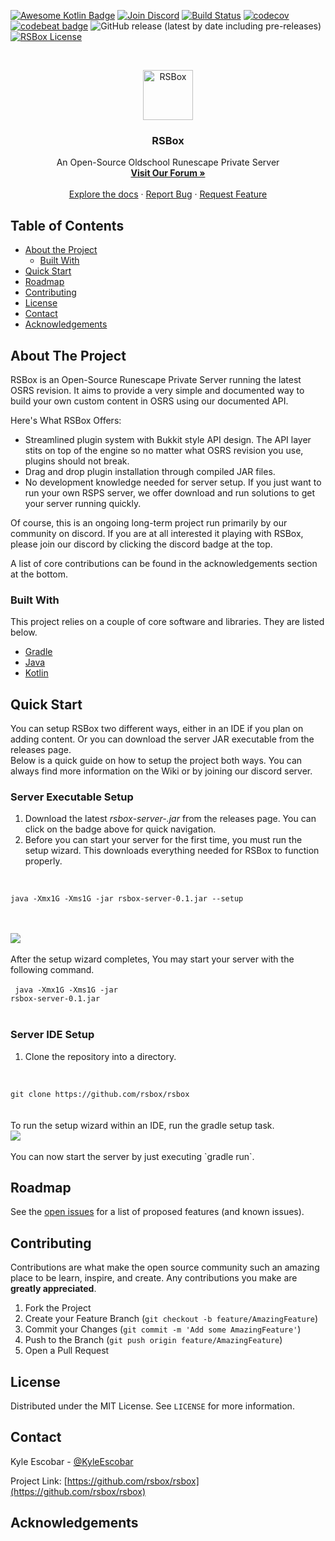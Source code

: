 [![Awesome Kotlin Badge](https://kotlin.link/awesome-kotlin.svg)](https://github.com/KotlinBy/awesome-kotlin)
[![Join Discord](https://img.shields.io/discord/595582070596698116?color=738ADB&label=Discord)](https://discord.gg/XYYuKn2)
[![Build Status](https://travis-ci.org/rsbox/rsbox.svg?branch=master)](https://travis-ci.org/rsbox/rsbox)
[![codecov](https://codecov.io/gh/rsbox/rsbox/branch/master/graph/badge.svg)](https://codecov.io/gh/rsbox/rsbox)
[![codebeat badge](https://codebeat.co/badges/16a2c791-bd07-41e6-9fc1-10c0c644f160)](https://codebeat.co/projects/github-com-rsbox-rsbox-master)
![GitHub release (latest by date including pre-releases)](https://img.shields.io/github/v/release/rsbox/rsbox?include_prereleases)
[![RSBox License](https://img.shields.io/github/license/rsbox/rsbox)](https://github.com/rsbox/rsbox/blob/master/LICENSE)



<!-- PROJECT LOGO -->
<br />
<p align="center">
  <a href="https://github.com/rsbox/rsbox">
    <img src="https://i.imgur.com/yufiGp7.pngg" alt="RSBox" width="80" height="80">
  </a>

  <h3 align="center">RSBox</h3>

  <p align="center">
    An Open-Source Oldschool Runescape Private Server
    <br />
    <a href="https://rsbox.io"><strong>Visit Our Forum »</strong></a>
    <br />
    <br />
    <a href="#">Explore the docs</a>
    ·
    <a href="#">Report Bug</a>
    ·
    <a href="#">Request Feature</a>
  </p>
</p>



<!-- TABLE OF CONTENTS -->
## Table of Contents

* [About the Project](#about-the-project)
  * [Built With](#built-with)
* [Quick Start](#quick-start)
* [Roadmap](#roadmap)
* [Contributing](#contributing)
* [License](#license)
* [Contact](#contact)
* [Acknowledgements](#acknowledgements)



<!-- ABOUT THE PROJECT -->
## About The Project

RSBox is an Open-Source Runescape Private Server running the latest OSRS revision. It aims to provide a very simple and documented way to build your own custom content in OSRS using our documented API.

Here's What RSBox Offers:
* Streamlined plugin system with Bukkit style API design. The API layer stits on top of the engine so no matter what OSRS revision you use, plugins should not break.
* Drag and drop plugin installation through compiled JAR files.
* No development knowledge needed for server setup. If you just want to run your own RSPS server, we offer download and run solutions to get your server running quickly.

Of course, this is an ongoing long-term project run primarily by our community on discord. If you are at all interested it playing with RSBox, please join our discord by clicking the discord badge at the top.

A list of core contributions can be found in the acknowledgements section at the bottom.

### Built With
This project relies on a couple of core software and libraries. They are listed below.
* [Gradle](https://gradle.com/)
* [Java](https://www.java.com/en/)
* [Kotlin](https://kotlinlang.org/)

<!-- QUICK START -->
## Quick Start

You can setup RSBox two different ways, either in an IDE if you plan on adding content.
Or you can download the server JAR executable from the releases page.<br>
Below is a quick guide on how to setup the project both ways. You can always find more information on the Wiki or by joining our discord server.<br>
### Server Executable Setup

1. Download the latest *rsbox-server-<version>.jar* from the releases page. You can click on the badge above for quick navigation.<br>
2. Before you can start your server for the first time, you must run the setup wizard. This downloads everything needed for RSBox to function properly.
<br><br>
<code>
java -Xmx1G -Xms1G -jar rsbox-server-0.1.jar --setup
</code><br><br>

<img src="https://i.gyazo.com/6d37aec99533683833b591264cb3fbcf.gif"><br><br>
After the setup wizard completes, You may start your server with the following command.<br><br>
<code>
java -Xmx1G -Xms1G -jar rsbox-server-0.1.jar
</code>
<br><br>

### Server IDE Setup
1. Clone the repository into a directory.<br><br>
<code>
git clone https://github.com/rsbox/rsbox
</code><br><br>
To run the setup wizard within an IDE, run the gradle setup task.<br>
<img src="https://i.imgur.com/Xi5f2En.png">
<br>
<br>
You can now start the server by just executing `gradle run`.



<!-- ROADMAP -->
## Roadmap

See the [open issues](#) for a list of proposed features (and known issues).



<!-- CONTRIBUTING -->
## Contributing

Contributions are what make the open source community such an amazing place to be learn, inspire, and create. Any contributions you make are **greatly appreciated**.

1. Fork the Project
2. Create your Feature Branch (`git checkout -b feature/AmazingFeature`)
3. Commit your Changes (`git commit -m 'Add some AmazingFeature'`)
4. Push to the Branch (`git push origin feature/AmazingFeature`)
5. Open a Pull Request



<!-- LICENSE -->
## License

Distributed under the MIT License. See `LICENSE` for more information.



<!-- CONTACT -->
## Contact

Kyle Escobar - [@KyleEscobar](#)

Project Link: [https://github.com/rsbox/rsbox](https://github.com/rsbox/rsbox)



<!-- ACKNOWLEDGEMENTS -->
## Acknowledgements
